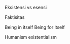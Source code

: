   
Eksistensi vs esensi
  
Faktisitas
  
Being in itself
Being for itself
  
Humanism existentialism
